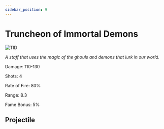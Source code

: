 ```yaml
---
sidebar_position: 9
---
```


# Truncheon of Immortal Demons

![TID](https://vwiki.valorserver.com/api/item/picture/truncheon%20of%20immortal%20demons)

<i>A staff that uses the magic of the ghouls and demons that lurk in our world.</i>

Damage: 110-130

Shots: 4

Rate of Fire: 80% 

Range: 8.3

Fame Bonus: 5% 

## Projectile
